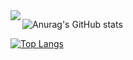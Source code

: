 <img align="left" src="http://mazassumnida.wtf/api/v2/generate_badge?boj=rfyam8562">

![Anurag's GitHub stats](https://github-readme-stats.vercel.app/api?username=istywork&show_icons=true&theme=dracula)

[![Top Langs](https://github-readme-stats.vercel.app/api/top-langs/?username=istywork)](https://github.com/anuraghazra/github-readme-stats)

<!--
**istywork/istywork** is a ✨ _special_ ✨ repository because its `README.md` (this file) appears on your GitHub profile.

Here are some ideas to get you started:

- 🔭 I’m currently working on ...
- 🌱 I’m currently learning ...
- 👯 I’m looking to collaborate on ...
- 🤔 I’m looking for help with ...
- 💬 Ask me about ...
- 📫 How to reach me: ...
- 😄 Pronouns: ...
- ⚡ Fun fact: ...
-->
